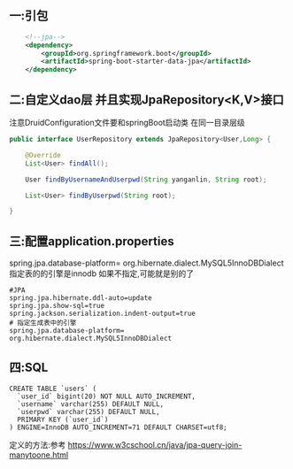 ## 一:引包
```xml
    <!--jpa-->
    <dependency>
        <groupId>org.springframework.boot</groupId>
        <artifactId>spring-boot-starter-data-jpa</artifactId>
    </dependency>
```

## 二:自定义dao层 并且实现JpaRepository<K,V>接口
注意DruidConfiguration文件要和springBoot启动类 在同一目录层级  

```java
public interface UserRepository extends JpaRepository<User,Long> {

    @Override
    List<User> findAll();

    User findByUsernameAndUserpwd(String yanganlin, String root);

    List<User> findByUserpwd(String root);

}
```

## 三:配置application.properties
spring.jpa.database-platform= org.hibernate.dialect.MySQL5InnoDBDialect  指定表的的引擎是innodb 如果不指定,可能就是别的了
```
#JPA
spring.jpa.hibernate.ddl-auto=update
spring.jpa.show-sql=true
spring.jackson.serialization.indent-output=true
# 指定生成表中的引擎
spring.jpa.database-platform= org.hibernate.dialect.MySQL5InnoDBDialect
```

## 四:SQL
```
CREATE TABLE `users` (
  `user_id` bigint(20) NOT NULL AUTO_INCREMENT,
  `username` varchar(255) DEFAULT NULL,
  `userpwd` varchar(255) DEFAULT NULL,
  PRIMARY KEY (`user_id`)
) ENGINE=InnoDB AUTO_INCREMENT=71 DEFAULT CHARSET=utf8;
```

定义的方法:参考  https://www.w3cschool.cn/java/jpa-query-join-manytoone.html


